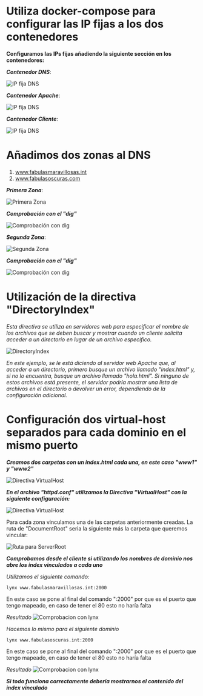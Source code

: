 # Utiliza docker-compose para configurar las IP fijas a los dos contenedores 
**Configuramos las IPs fijas añadiendo la siguiente sección en los contenedores:**

***Contenedor DNS***:

  ![ IP fija DNS ](./img/ipfijaDNS.png)

***Contenedor Apache***:

![ IP fija DNS ](./img/IPfijaapache.png)

***Contenedor Cliente***:

![ IP fija DNS ](./img/ipcliente.png) 

# Añadimos dos zonas al DNS
1. www.fabulasmaravillosas.int
2. www.fabulasoscuras.com

***Primera Zona***:

![ Primera Zona ](./img/zona1.png) 

***Comprobación con el "dig"***

![  Comprobación con dig ](./img/digzona1.png) 

***Segunda Zona***:

![ Segunda Zona ](./img/zona2.png) 

  ***Comprobación con el "dig"***

![  Comprobación con dig ](./img/digzona2.png) 

# Utilización de la directiva "DirectoryIndex"

*Esta directiva se utiliza en servidores web para especificar el nombre de los archivos que se deben buscar y mostrar cuando un cliente solicita acceder a un directorio en lugar de un archivo específico.*

![ DirectoryIndex ](./img/indexdirectory.png) 

*En este ejemplo, se le está diciendo al servidor web Apache que, al acceder a un directorio, primero busque un archivo llamado "index.html" y, si no lo encuentra, busque un archivo llamado "hola.html". Si ninguno de estos archivos está presente, el servidor podría mostrar una lista de archivos en el directorio o devolver un error, dependiendo de la configuración adicional.*

# Configuración dos virtual-host separados para cada dominio en el mismo puerto 

***Creamos dos carpetas con un index.html cada una, en este caso "www1" y "www2"***

![ Directiva VirtualHost ](./img/pag.png)

***En el archivo "httpd.conf" utilizamos la Directiva "VirtualHost" con la siguiente configuración:***

![ Directiva VirtualHost ](./img/HostVirtualConf.png)

Para cada zona vinculamos una de las carpetas anteriormente creadas.
La ruta de "DocumentRoot" seria la siguiente más la carpeta que queremos vincular:

![ Ruta para ServerRoot ](./img/DocumentRoot.png)

***Comprobamos desde el cliente si utilizando los nombres de dominio nos abre los index vinculados a cada uno***

*Utilizamos el siguiente comando:*


    lynx www.fabulasmaravillosas.int:2000
  En este caso se pone al final del comando ":2000" por que es el puerto que tengo mapeado, en caso de tener el 80 esto no haría falta

*Resultado*
![ Comprobacion con lynx ](./img/comprobacionlynx2.png)

*Hacemos lo mismo para el siguiente dominio*

    lynx www.fabulasoscuras.int:2000
  En este caso se pone al final del comando ":2000" por que es el puerto que tengo mapeado, en caso de tener el 80 esto no haría falta

*Resultado*
![ Comprobacion con lynx ](./img/comprobacionlynx1.png)

***Si todo funciona correctamente debería mostrarnos el contenido del index vinculado***